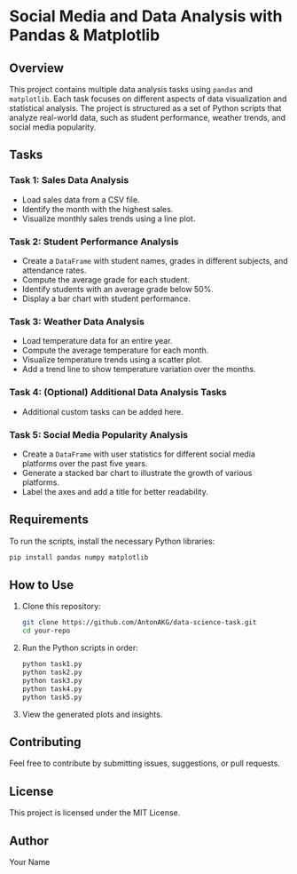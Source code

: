 # Social Media and Data Analysis with Pandas & Matplotlib

## Overview
This project contains multiple data analysis tasks using `pandas` and `matplotlib`. Each task focuses on different aspects of data visualization and statistical analysis. The project is structured as a set of Python scripts that analyze real-world data, such as student performance, weather trends, and social media popularity.

## Tasks

### Task 1: Sales Data Analysis
- Load sales data from a CSV file.
- Identify the month with the highest sales.
- Visualize monthly sales trends using a line plot.

### Task 2: Student Performance Analysis
- Create a `DataFrame` with student names, grades in different subjects, and attendance rates.
- Compute the average grade for each student.
- Identify students with an average grade below 50%.
- Display a bar chart with student performance.

### Task 3: Weather Data Analysis
- Load temperature data for an entire year.
- Compute the average temperature for each month.
- Visualize temperature trends using a scatter plot.
- Add a trend line to show temperature variation over the months.

### Task 4: (Optional) Additional Data Analysis Tasks
- Additional custom tasks can be added here.

### Task 5: Social Media Popularity Analysis
- Create a `DataFrame` with user statistics for different social media platforms over the past five years.
- Generate a stacked bar chart to illustrate the growth of various platforms.
- Label the axes and add a title for better readability.

## Requirements
To run the scripts, install the necessary Python libraries:
```bash
pip install pandas numpy matplotlib
```

## How to Use
1. Clone this repository:
   ```bash
   git clone https://github.com/AntonAKG/data-science-task.git
   cd your-repo
   ```
2. Run the Python scripts in order:
   ```bash
   python task1.py
   python task2.py
   python task3.py
   python task4.py
   python task5.py
   ```
3. View the generated plots and insights.

## Contributing
Feel free to contribute by submitting issues, suggestions, or pull requests.

## License
This project is licensed under the MIT License.

## Author
Your Name

